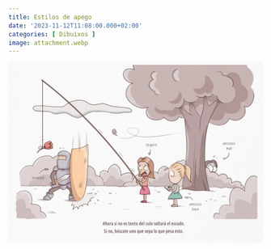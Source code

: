 ```yaml
---
title: Estilos de apego
date: '2023-11-12T11:08:00.000+02:00'
categories: [ Dibuixos ]
image: attachment.webp
---
```


![](attachment.webp "Estilos de apego")
